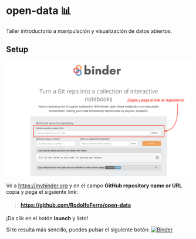 # open-data 📊

Taller introductorio a manipulación y visualización de datos abiertos.


## Setup

![binder](binder.png)

Ve a <https://mybinder.org> y en el campo **GitHub repository name or URL** copia y pega el siguiente link: 

> #### <https://github.com/RodolfoFerro/open-data>

¡Da clik en el botón **launch** y listo!

Si te resulta más sencillo, puedes pulsar el siguiente botón: [![Binder](https://mybinder.org/badge_logo.svg)](https://mybinder.org/v2/gh/RodolfoFerro/open-data/master)

<!--
## Visualizaciones

A continuación puedes ver algunas de las visualizaciones generadas:

### Puntos de conectividad en la ciudad 1 – OpenStreetMap
<iframe width="100%" height="500" src="OpenStreetMap_puntos.html" frameborder="0" allowfullscreen></iframe>
<br><br><br>

### Puntos de conectividad en la ciudad 2 – Watercolor
<iframe width="100%" height="500" src="Stame_Watercolor_puntos.html" frameborder="0" allowfullscreen></iframe>
<br><br><br>

### Población atendida por punto de conectividad 1 – Toner
<iframe width="100%" height="500" src="Stamen_Toner_puntos.html" frameborder="0" allowfullscreen></iframe>
<br><br><br>

### Población atendida por punto de conectividad 2 – Dark Matter
<iframe width="100%" height="500" src="CartoDB_dark_matter_puntos.html" frameborder="0" allowfullscreen></iframe>
<br><br><br>

### Población atendida por punto de conectividad 2 – Positron
<iframe width="100%" height="500" src="CardtoDB_positron_puntos.html" frameborder="0" allowfullscreen></iframe>
<br><br><br>
-->